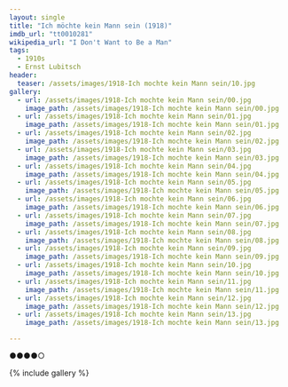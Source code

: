 ```yaml
---
layout: single
title: "Ich möchte kein Mann sein (1918)"
imdb_url: "tt0010281"
wikipedia_url: "I Don't Want to Be a Man"
tags:
  - 1910s 
  - Ernst Lubitsch
header:
  teaser: /assets/images/1918-Ich mochte kein Mann sein/10.jpg
gallery:
  - url: /assets/images/1918-Ich mochte kein Mann sein/00.jpg
    image_path: /assets/images/1918-Ich mochte kein Mann sein/00.jpg  
  - url: /assets/images/1918-Ich mochte kein Mann sein/01.jpg
    image_path: /assets/images/1918-Ich mochte kein Mann sein/01.jpg
  - url: /assets/images/1918-Ich mochte kein Mann sein/02.jpg
    image_path: /assets/images/1918-Ich mochte kein Mann sein/02.jpg
  - url: /assets/images/1918-Ich mochte kein Mann sein/03.jpg
    image_path: /assets/images/1918-Ich mochte kein Mann sein/03.jpg
  - url: /assets/images/1918-Ich mochte kein Mann sein/04.jpg
    image_path: /assets/images/1918-Ich mochte kein Mann sein/04.jpg
  - url: /assets/images/1918-Ich mochte kein Mann sein/05.jpg
    image_path: /assets/images/1918-Ich mochte kein Mann sein/05.jpg
  - url: /assets/images/1918-Ich mochte kein Mann sein/06.jpg
    image_path: /assets/images/1918-Ich mochte kein Mann sein/06.jpg
  - url: /assets/images/1918-Ich mochte kein Mann sein/07.jpg
    image_path: /assets/images/1918-Ich mochte kein Mann sein/07.jpg
  - url: /assets/images/1918-Ich mochte kein Mann sein/08.jpg
    image_path: /assets/images/1918-Ich mochte kein Mann sein/08.jpg
  - url: /assets/images/1918-Ich mochte kein Mann sein/09.jpg
    image_path: /assets/images/1918-Ich mochte kein Mann sein/09.jpg
  - url: /assets/images/1918-Ich mochte kein Mann sein/10.jpg
    image_path: /assets/images/1918-Ich mochte kein Mann sein/10.jpg
  - url: /assets/images/1918-Ich mochte kein Mann sein/11.jpg
    image_path: /assets/images/1918-Ich mochte kein Mann sein/11.jpg
  - url: /assets/images/1918-Ich mochte kein Mann sein/12.jpg
    image_path: /assets/images/1918-Ich mochte kein Mann sein/12.jpg
  - url: /assets/images/1918-Ich mochte kein Mann sein/13.jpg
    image_path: /assets/images/1918-Ich mochte kein Mann sein/13.jpg

---
```

●●●●○

{% include gallery %}
